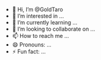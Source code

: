 - 👋 Hi, I’m @GoldTaro
- 👀 I’m interested in ...
- 🌱 I’m currently learning ...
- 💞️ I’m looking to collaborate on ...
- 📫 How to reach me ...
- 😄 Pronouns: ...
- ⚡ Fun fact: ...

<!---
GoldTaro/GoldTaro is a ✨ special ✨ repository because its `README.md` (this file) appears on your GitHub profile.
You can click the Preview link to take a look at your changes.
--->
